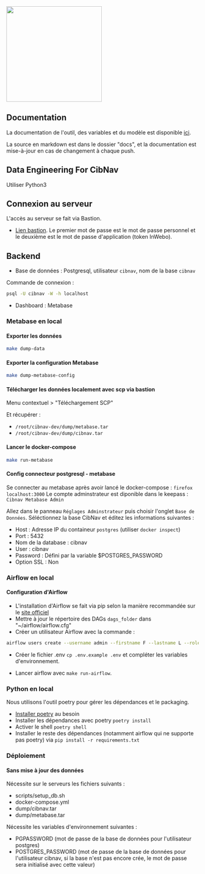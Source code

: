 <img src="https://eig.etalab.gouv.fr/img/eig3-cibnav.svg" width="250"/>

## Documentation

La documentation de l'outil, des variables et du modèle est disponible
[ici](https://entrepreneur-interet-general.github.io/cibnav/).

La source en markdown est dans le dossier "docs", et la documentation est 
mise-à-jour en cas de changement à chaque push. 

## Data Engineering For CibNav

Utiliser Python3

## Connexion au serveur

L'accès au serveur se fait via Bastion. 

* [Lien bastion](https://access-manager-dam.din.developpement-durable.gouv.fr/wabam/dam?domain=local). Le premier mot de passe est le mot de passe personnel et le deuxième est le mot de passe d'application (token InWebo).

## Backend

* Base de données : Postgresql, utilisateur `cibnav`, nom de la base `cibnav`

Commande de connexion :

```sh
psql -U cibnav -W -h localhost
```

* Dashboard : Metabase

### Metabase en local

#### Exporter les données

```sh
make dump-data
```
 
#### Exporter la configuration Metabase

```sh
make dump-metabase-config
```

#### Télécharger les données localement avec scp via bastion

Menu contextuel > "Téléchargement SCP"

Et récupérer :
* `/root/cibnav-dev/dump/metabase.tar`
* `/root/cibnav-dev/dump/cibnav.tar`


#### Lancer le docker-compose

```sh
make run-metabase
```

#### Config connecteur postgresql - metabase

Se connecter au metabase après avoir lancé le docker-compose : `firefox localhost:3000`
Le compte adminstrateur est diponible dans le keepass : `Cibnav Metabase Admin` 

Allez dans le panneau `Réglages Adminstrateur` puis choisir l'onglet `Base de Données`. Séléctionnez la base CibNav et éditez les informations suivantes :
* Host : Adresse IP du containeur `postgres` (utiliser `docker inspect`)
* Port : 5432
* Nom de la database : cibnav
* User : cibnav
* Password : Défini par la variable $POSTGRES_PASSWORD
* Option SSL : Non

### Airflow en local

#### Configuration d'Airflow

- L'installation d'Airflow se fait via pip selon la manière recommandée sur le 
  [site officiel](https://airflow.apache.org/docs/apache-airflow/stable/installation/installing-from-pypi.html#)
- Mettre à jour le répertoire des DAGs `dags_folder` dans 
  "~/airflow/airflow.cfg"
- Créer un utilisateur Airflow avec la commande :

```sh
airflow users create --username admin --firstname F --lastname L --role Admin --email F.L@aol.fr
```

- Créer le fichier .env `cp .env.example .env` et compléter les variables 
  d'environnement.
  
- Lancer airflow avec `make run-airflow`.

### Python en local

Nous utilisons l'outil poetry pour gérer les dépendances et le packaging.

- [Installer poetry](https://python-poetry.org/docs/#installation) au besoin
- Installer les dépendances avec poetry `poetry install`
- Activer le shell `poetry shell`
- Installer le reste des dépendances (notamment airflow qui ne supporte pas 
  poetry) via `pip install -r requirements.txt`


### Déploiement

#### Sans mise à jour des données

Nécessite sur le serveurs les fichiers suivants :
* scripts/setup_db.sh
* docker-compose.yml
* dump/cibnav.tar
* dump/metabase.tar

Nécessite les variables d'environnement suivantes :
* PGPASSWORD (mot de passe de la base de données pour l'utilisateur postgres)
* POSTGRES_PASSWORD (mot de passe de la base de données pour l'utilisateur cibnav, si la base n'est pas encore crée, le mot de passe sera initialisé avec cette valeur)
